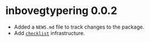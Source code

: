 # inbovegtypering 0.0.2

* Added a `NEWS.md` file to track changes to the package.
* Add [`checklist`](https://inbo.github.io/checklist/) infrastructure.
